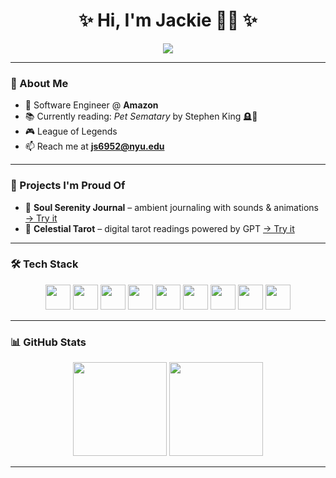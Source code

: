 <h1 align="center">✨ Hi, I'm Jackie 👩‍💻 ✨ </h1>

<p align="center">
  <a href="https://jackie3668.github.io/portfolio-2024/" target="_blank">
    <img src="https://img.shields.io/badge/🔗 View My Portfolio-1C2541?style=for-the-badge&logo=google-chrome&logoColor=white&labelColor=0B132B" />
  </a>
</p>

---

### 💼 About Me

- 🧠 Software Engineer @ **Amazon**
- 📚 Currently reading: *Pet Sematary* by Stephen King 🪦📖
- 🎮 League of Legends
- 📫 Reach me at **js6952@nyu.edu**

---

### 🌟 Projects I'm Proud Of

- 🌿 **Soul Serenity Journal** – ambient journaling with sounds & animations [→ Try it](https://soul-serenity-journal-app.vercel.app/)
- 🔮 **Celestial Tarot** – digital tarot readings powered by GPT [→ Try it](https://jackie3668.github.io/celestial-tarot-2.0/)

---

### 🛠️ Tech Stack

<p align="center">
  <img src="https://cdn.jsdelivr.net/gh/devicons/devicon/icons/react/react-original.svg" width="40" height="40"/>
  <img src="https://cdn.jsdelivr.net/gh/devicons/devicon/icons/html5/html5-original.svg" width="40" height="40"/>
  <img src="https://cdn.jsdelivr.net/gh/devicons/devicon/icons/css3/css3-original.svg" width="40" height="40"/>
  <img src="https://cdn.jsdelivr.net/gh/devicons/devicon/icons/javascript/javascript-original.svg" width="40" height="40"/>
  <img src="https://cdn.jsdelivr.net/gh/devicons/devicon/icons/mongodb/mongodb-original.svg" width="40" height="40"/>
  <img src="https://cdn.jsdelivr.net/gh/devicons/devicon/icons/python/python-original.svg" width="40" height="40"/>
  <img src="https://cdn.jsdelivr.net/gh/devicons/devicon/icons/java/java-original.svg" width="40" height="40"/>
  <img src="https://cdn.jsdelivr.net/gh/devicons/devicon/icons/figma/figma-original.svg" width="40" height="40"/>
  <img src="https://cdn.jsdelivr.net/gh/devicons/devicon/icons/firebase/firebase-plain.svg" width="40" height="40"/>
</p>

---

### 📊 GitHub Stats

<p align="center">
  <img src="https://github-readme-stats.vercel.app/api?username=jackie3668&show_icons=true&theme=tokyonight&hide_title=true" height="150"/>
  <img src="https://github-readme-stats.vercel.app/api/top-langs/?username=jackie3668&layout=compact&theme=tokyonight" height="150"/>
</p>

---
